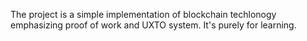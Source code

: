 The project is a simple implementation of blockchain techlonogy emphasizing proof of work and UXTO system.
It's purely for learning.
